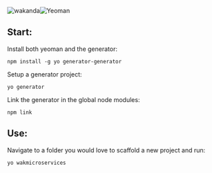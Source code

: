 ![wakanda](https://wakanda.github.io/images/logo.png)![Yeoman](https://scotch.io/wp-content/uploads/2015/11/yeoman-logo.png)
## Start:
Install both yeoman and the generator:
```
npm install -g yo generator-generator
```

Setup a generator project:
```
yo generator
```

Link the generator in the global node modules:
```
npm link
```
## Use:
Navigate to a folder you would love to scaffold a new project and run:
```
yo wakmicroservices
```


